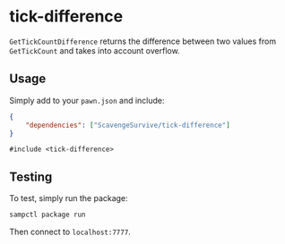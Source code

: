 # tick-difference

`GetTickCountDifference` returns the difference between two values from `GetTickCount` and takes into account overflow.

## Usage

Simply add to your `pawn.json` and include:

```json
{
    "dependencies": ["ScavengeSurvive/tick-difference"]
}
```

```pawn
#include <tick-difference>
```

## Testing

To test, simply run the package:

```bash
sampctl package run
```

Then connect to `localhost:7777`.

